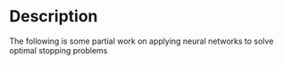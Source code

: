 # Description

The following is some partial work on applying neural networks to solve optimal stopping problems
